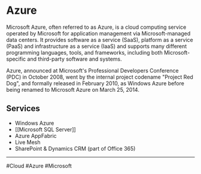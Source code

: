 # Azure
Microsoft Azure, often referred to as Azure, is a cloud computing service operated by Microsoft for application management via Microsoft-managed data centers. It provides software as a service (SaaS), platform as a service (PaaS) and infrastructure as a service (IaaS) and supports many different programming languages, tools, and frameworks, including both Microsoft-specific and third-party software and systems.

Azure, announced at Microsoft's Professional Developers Conference (PDC) in October 2008, went by the internal project codename "Project Red Dog", and formally released in February 2010, as Windows Azure before being renamed to Microsoft Azure on March 25, 2014.

## Services
- Windows Azure
- [[Microsoft SQL Server]]
- Azure AppFabric
- Live Mesh
- SharePoint & Dynamics CRM (part of Office 365)


---
#Cloud #Azure #Microsoft 